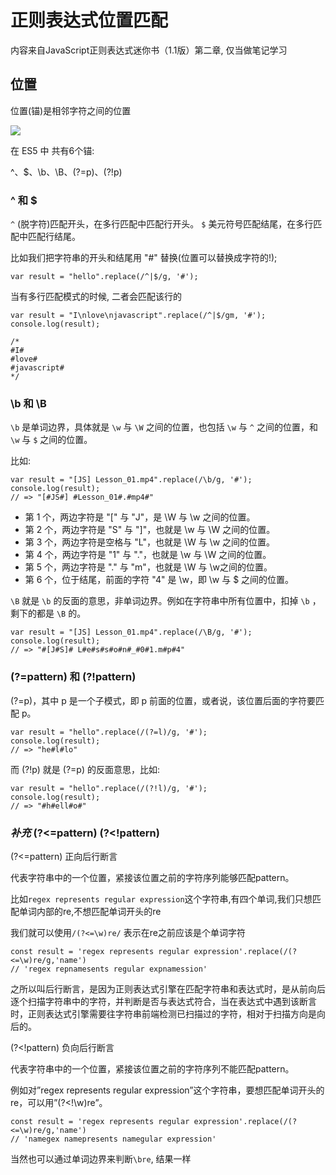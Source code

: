 # 正则表达式位置匹配

内容来自JavaScript正则表达式迷你书（1.1版）第二章, 仅当做笔记学习

## 位置

位置(锚)是相邻字符之间的位置

![](https://pic.imgdb.cn/item/62ecd63e8c61dc3b8e690f6b.png)

在 ES5 中 共有6个锚:

^、$、\b、\B、(?=p)、(?!p)

### ^ 和 $

`^` (脱字符)匹配开头，在多行匹配中匹配行开头。
`$` 美元符号匹配结尾，在多行匹配中匹配行结尾。

比如我们把字符串的开头和结尾用 "#" 替换(位置可以替换成字符的!); 

```JS
var result = "hello".replace(/^|$/g, '#');
```

当有多行匹配模式的时候, 二者会匹配该行的

```JS
var result = "I\nlove\njavascript".replace(/^|$/gm, '#');
console.log(result);

/*
#I#
#love#
#javascript#
*/
```

###  \b 和 \B

`\b` 是单词边界，具体就是 `\w` 与 `\W` 之间的位置，也包括 `\w` 与 `^` 之间的位置，和 `\w` 与 `$` 之间的位置。

比如: 

```JS
var result = "[JS] Lesson_01.mp4".replace(/\b/g, '#');
console.log(result);
// => "[#JS#] #Lesson_01#.#mp4#"
```

* 第 1 个，两边字符是 "[" 与 "J"，是 \W 与 \w 之间的位置。
* 第 2 个，两边字符是 "S" 与 "]"，也就是 \w 与 \W 之间的位置。
* 第 3 个，两边字符是空格与 "L"，也就是 \W 与 \w 之间的位置。 
* 第 4 个，两边字符是 "1" 与 "."，也就是 \w 与 \W 之间的位置。
* 第 5 个，两边字符是 "." 与 "m"，也就是 \W 与 \w之间的位置。
* 第 6 个，位于结尾，前面的字符 "4" 是 \w，即 \w 与 $ 之间的位置。

`\B` 就是 `\b` 的反面的意思，非单词边界。例如在字符串中所有位置中，扣掉 `\b` ，剩下的都是 `\B` 的。

```JS
var result = "[JS] Lesson_01.mp4".replace(/\B/g, '#');
console.log(result);
// => "#[J#S]# L#e#s#s#o#n#_#0#1.m#p#4"
```

### (?=pattern) 和 (?!pattern)

(?=p)，其中 p 是一个子模式，即 p 前面的位置，或者说，该位置后面的字符要匹配 p。

```JS
var result = "hello".replace(/(?=l)/g, '#');
console.log(result);
// => "he#l#lo"
```

而 (?!p) 就是 (?=p) 的反面意思，比如:

```JS
var result = "hello".replace(/(?!l)/g, '#');
console.log(result);
// => "#h#ell#o#"
```


### *补充* (?<=pattern) (?<!pattern)

(?<=pattern) 正向后行断言 

代表字符串中的一个位置，紧接该位置之前的字符序列能够匹配pattern。

比如`regex represents regular expression`这个字符串,有四个单词,我们只想匹配单词内部的re,不想匹配单词开头的re

我们就可以使用`/(?<=\w)re/` 表示在re之前应该是个单词字符

```JS
const result = 'regex represents regular expression'.replace(/(?<=\w)re/g,'name')
// 'regex repnamesents regular expnamession'
```

之所以叫后行断言，是因为正则表达式引擎在匹配字符串和表达式时，是从前向后逐个扫描字符串中的字符，并判断是否与表达式符合，当在表达式中遇到该断言时，正则表达式引擎需要往字符串前端检测已扫描过的字符，相对于扫描方向是向后的。



(?<!pattern) 负向后行断言

代表字符串中的一个位置，紧接该位置之前的字符序列不能匹配pattern。

例如对”regex represents regular expression”这个字符串，要想匹配单词开头的re，可以用”(?<!\w)re”。

```JS
const result = 'regex represents regular expression'.replace(/(?<=\w)re/g,'name')
// 'namegex namepresents namegular expression'
```

当然也可以通过单词边界来判断`\bre`, 结果一样

